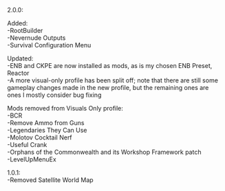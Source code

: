 2.0.0:  

Added:  
-RootBuilder  
-Nevernude Outputs  
-Survival Configuration Menu  

Updated:  
-ENB and CKPE are now installed as mods, as is my chosen ENB Preset, Reactor  
-A more visual-only profile has been split off; note that there are still some gameplay changes made in the new profile, but the remaining ones are ones I mostly consider bug fixing  

Mods removed from Visuals Only profile:  
-BCR  
-Remove Ammo from Guns  
-Legendaries They Can Use  
-Molotov Cocktail Nerf  
-Useful Crank  
-Orphans of the Commonwealth and its Workshop Framework patch  
-LevelUpMenuEx  

1.0.1:  
-Removed Satellite World Map
